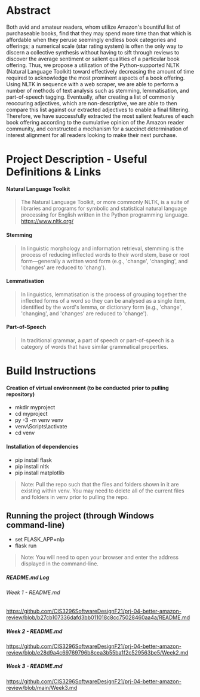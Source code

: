 # Abstract

Both avid and amateur readers, whom utilize Amazon's bountiful list of purchaseable books, find that they may spend more time than that which is affordable when they peruse seemingly endless book categories and offerings; a numerical scale (star rating system) is often the only way to discern a collective synthesis without having to sift through reviews to discover the average sentiment or salient qualities of a particular book offering. Thus, we propose a utilization of the Python-supported NLTK (Natural Language Toolkit) toward effectively decreasing the amount of time required to acknowledge the most prominent aspects of a book offering. Using NLTK in sequence with a web scraper, we are able to perform a number of methods of text analysis such as stemming, lemmatisation, and part-of-speech tagging. Eventually, after creating a list of commonly reoccuring adjectives, which are non-descriptive, we are able to then compare this list against our extracted adjectives to enable a final filtering. Therefore, we have successfully extracted the most salient features of each book offering according to the cumulative opinion of the Amazon reader community, and constructed a mechanism for a succinct determination of interest alignment for all readers looking to make their next purchase.

# Project Description - Useful Definitions & Links

#### Natural Language Toolkit
> The Natural Language Toolkit, or more commonly NLTK, is a suite of libraries and programs for symbolic and statistical natural language processing for English written in the Python programming language. https://www.nltk.org/

#### Stemming
> In linguistic morphology and information retrieval, stemming is the process of reducing inflected words to their word stem, base or root form—generally a written word form (e.g., 'change', 'changing', and 'changes' are reduced to 'chang').

#### Lemmatisation
> In linguistics, lemmatisation is the process of grouping together the inflected forms of a word so they can be analysed as a single item, identified by the word's lemma, or dictionary form (e.g., 'change', 'changing', and 'changes' are reduced to 'change').

#### Part-of-Speech
> In traditional grammar, a part of speech or part-of-speech is a category of words that have similar grammatical properties.

# Build Instructions

#### Creation of virtual environment (to be conducted prior to pulling repository)

- mkdir myproject
- cd myproject
- py -3 -m venv venv
- venv\Scripts\activate
- cd venv

#### Installation of dependencies

- pip install flask
- pip install nltk
- pip install matplotlib

> Note: Pull the repo such that the files and folders shown in it are existing within venv. You may need to delete all of the current files and folders in venv prior to pulling the repo. 

## Running the project (through Windows command-line)

- set FLASK_APP=nlp
- flask run

> Note: You will need to open your browser and enter the address displayed in the command-line.



##### README.md Log

###### Week 1 - README.md

https://github.com/CIS3296SoftwareDesignF21/prj-04-better-amazon-review/blob/b27cb107336dafd3bb011018c8cc75028460aa4a/README.md

##### Week 2 - README.md

https://github.com/CIS3296SoftwareDesignF21/prj-04-better-amazon-review/blob/e28d9a4c69769796b8cea3b55ba1f2c529563be5/Week2.md

##### Week 3 - README.md

https://github.com/CIS3296SoftwareDesignF21/prj-04-better-amazon-review/blob/main/Week3.md
